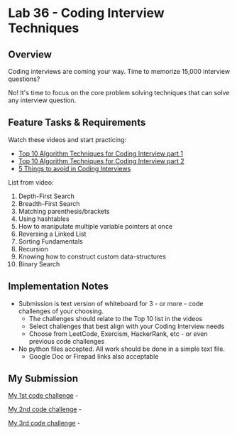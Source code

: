# Lab 36 - Coding Interview Techniques

## Overview

Coding interviews are coming your way. Time to memorize 15,000 interview questions?

No! It's time to focus on the core problem solving techniques that can solve any interview question.

## Feature Tasks & Requirements

Watch these videos and start practicing:

* [Top 10 Algorithm Techniques for Coding Interview part 1](https://www.youtube.com/watch?v=r1MXwyiGi_U)
* [Top 10 Algorithm Techniques for Coding Interview part 2](https://www.youtube.com/watch?v=zHczhZn-z30)
* [5 Things to avoid in Coding Interviews](https://www.youtube.com/watch?v=FowJZqVggCU)

List from video:

1. Depth-First Search
2. Breadth-First Search
3. Matching parenthesis/brackets
4. Using hashtables
5. How to manipulate multiple variable pointers at once
6. Reversing a Linked List
7. Sorting Fundamentals
8. Recursion
9. Knowing how to construct custom data-structures
10. Binary Search

## Implementation Notes

* Submission is text version of whiteboard for 3 - or more - code challenges of your choosing.
  * The challenges should relate to the Top 10 list in the videos
  * Select challenges that best align with your Coding Interview needs
  * Choose from LeetCode, Exercism, HackerRank, etc - or even previous code challenges
* No python files accepted. All work should be done in a simple text file.
  * Google Doc or Firepad links also acceptable

## My Submission

[My 1st code challenge](challenge_1.txt) -

[My 2nd code challenge](challenge_2.txt) -

[My 3rd code challenge](challenge_3.txt) -
